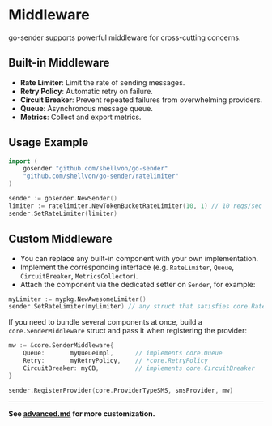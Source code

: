 # Middleware

go-sender supports powerful middleware for cross-cutting concerns.

## Built-in Middleware

- **Rate Limiter**: Limit the rate of sending messages.
- **Retry Policy**: Automatic retry on failure.
- **Circuit Breaker**: Prevent repeated failures from overwhelming providers.
- **Queue**: Asynchronous message queue.
- **Metrics**: Collect and export metrics.

## Usage Example

```go
import (
    gosender "github.com/shellvon/go-sender"
    "github.com/shellvon/go-sender/ratelimiter"
)

sender := gosender.NewSender()
limiter := ratelimiter.NewTokenBucketRateLimiter(10, 1) // 10 reqs/sec
sender.SetRateLimiter(limiter)
```

## Custom Middleware

- You can replace any built-in component with your own implementation.
- Implement the corresponding interface (e.g. `RateLimiter`, `Queue`, `CircuitBreaker`, `MetricsCollector`).
- Attach the component via the dedicated setter on `Sender`, for example:

```go
myLimiter := mypkg.NewAwesomeLimiter()
sender.SetRateLimiter(myLimiter) // any struct that satisfies core.RateLimiter
```

If you need to bundle several components at once, build a `core.SenderMiddleware` struct and pass it when registering the provider:

```go
mw := &core.SenderMiddleware{
    Queue:       myQueueImpl,      // implements core.Queue
    Retry:       myRetryPolicy,    // *core.RetryPolicy
    CircuitBreaker: myCB,          // implements core.CircuitBreaker
}

sender.RegisterProvider(core.ProviderTypeSMS, smsProvider, mw)
```

---

**See [advanced.md](./advanced.md) for more customization.**
